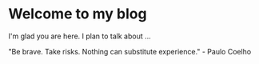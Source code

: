 # Welcome to my blog

I'm glad you are here. I plan to talk about ...

"Be brave. Take risks. Nothing can substitute experience." - Paulo Coelho
